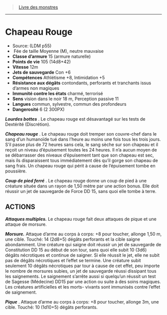 ﻿> [Livre des monstres](tome_of_beasts.md)

---

# Chapeau Rouge

- Source: (LDM p55)
-  Fée de taille Moyenne (M), neutre mauvaise
- **Classe d’armure** 15 (armure naturelle)
- **Points de vie** 105 (14d8+42)
- **Vitesse** 12m
- **Jets de sauvegarde** Con +6
- **Compétences** Athlétisme +8, Intimidation +5
- **Résistance aux dégâts** contondants, perforants et tranchants issus d’armes non magiques
- **Immunité contre les états** charmé, terrorisé
- **Sens** vision dans le noir 18 m, Perception passive 11
- **Langues** commun, sylvestre, commun des profondeurs
- **Dangerosité** 6 (2 300PX)

**_Lourdes bottes_** . Le chapeau rouge est désavantagé sur les tests de Dextérité (Discrétion).

**_Chapeau rouge_** . Le chapeau rouge doit tremper son couvre-chef dans le sang d’un humanoïde tué dans l’heure au moins une fois tous les trois jours. S’il passe plus de 72 heures sans cela, le sang sèche sur son chapeau et il reçoit un niveau d’épuisement toutes les 24 heures. Il n’a aucun moyen de se débarrasser des niveaux d’épuisement tant que son chapeau est sec, mais ils disparaissent tous immédiatement dès qu’il gorge son chapeau de sang frais. Un chapeau rouge qui périt à cause de l’épuisement tombe en poussière.

**_Coup de pied ferré_** . Le chapeau rouge donne un coup de pied à une créature située dans un rayon de 1,50 mètre par une action bonus. Elle doit réussir un jet de sauvegarde de Force DD 15, sans quoi elle tombe à terre.

## ACTIONS

**_Attaques multiples._** Le chapeau rouge fait deux attaques de pique et une attaque de morsure.

**_Morsure._** Attaque d’arme au corps à corps: +8 pour toucher, allonge 1,50 m, une cible. Touché: 14 (2d8+5) dégâts perforants et la cible saigne abondamment. Une créature qui saigne doit réussir un jet de sauvegarde de Constitution DD 15 au début de son tour, sans quoi elle subit 10 (3d6) dégâts nécrotiques et continue de saigner. Si elle réussit le jet, elle ne subit pas de dégâts nécrotiques et l’effet se termine. Une créature subit seulement 10 dégâts nécrotiques par tour à cause de cet effet, peu importe le nombre de morsures subies, un jet de sauvegarde réussi dissipant tous les saignements. Le saignement s’arrête aussi si quelqu’un réussit un test de Sagesse (Médecine) DD15 par une action ou suite à des soins magiques. Les créatures artificielles et les morts- vivants sont immunisés contre l’effet de saignement.

**_Pique_** . Attaque d’arme au corps à corps: +8 pour toucher, allonge 3m, une cible. Touché: 10 (1d10+5) dégâts perforants.

